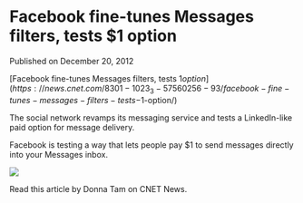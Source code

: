 # Facebook fine-tunes Messages filters, tests $1 option

Published on December 20, 2012

[Facebook fine-tunes Messages filters, tests $1 option](https://news.cnet.com/8301-1023_3-57560256-93/facebook-fine-tunes-messages-filters-tests-$1-option/)

<div class="link_description">The social network revamps its messaging service and tests a LinkedIn-like paid option for message delivery.

Facebook is testing a way that lets people pay $1 to send messages directly into your Messages inbox.

![](https://asset1.cbsistatic.com/cnwk.1d/i/tim/2012/12/04/messenger_610x456.png)

Read this article by Donna Tam on CNET News.

</div>
